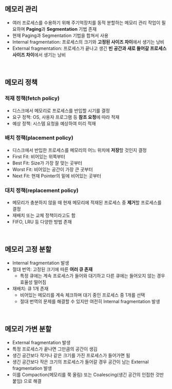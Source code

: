## 메모리 관리

- 여러 프로세스를 수용하기 위해 주기억장치를 동적 분할하는 메모리 관리 작업이 필요하며 **Paging**과 **Segmentation** 기법 존재
- 현재 Paging과 Segmentation 기법을 합쳐서 사용
- Internal fragmentation: 프로세스의 크기와 **고정된 사이즈 차이**에서 생기는 낭비
- External fragmentation: 프로세스가 끝나고 생긴 **빈 공간과 새로 들어갈 프로세스 사이즈 차이**에서 생기는 낭비

<br>

## 메모리 정책

### 적재 정책(fetch policy)

  - 디스크에서 메모리로 프로세스를 반입할 시기를 결정
  - 요구 정책: OS, 사용자 프로그램 등 **참조 요청**에 따라 적재
  - 예상 정책: 시스템 요청을 예상하여 미리 적재

### 배치 정책(placement policy)

  - 디스크에서 반입한 프로세스를 메모리의 어느 위치에 **저장**할 것인지 결정
  - First Fit: 비어있는 위쪽부터
  - Best Fit: Size가 가장 잘 맞는 곳부터
  - Worst Fit: 비어있는 공간이 가장 큰 곳부터
  - Next Fit: 현재 Pointer의 밑에 비어있는 곳부터

### 대치 정책(replacement policy)

  - 메모리가 충분하지 않을 때 현재 메모리에 적재된 프로세스 중 **제거**할 프로세스를 결정
  - 재배치 또는 교체 정책이라고도 함
  - FIFO, LRU 등 다양한 방법 존재
  
<br>

## 메모리 고정 분할

- Internal fragmentation 발생
- 절대 번역: 고정된 크기에 따른 **여러 큐 존재** 
  - 특정 큐에는 계속 프로세스가 들어와 대기하고 다른 큐에는 들어오지 않는 경우 효율성 떨어짐
- 재배치: 큐 1개 존재
  - 비어있는 메모리를 계속 체크하며 대기 중인 프로세스 중 1개를 선택
  - 절대 번역의 문제를 해결할 수 있지만 여전히 Internal fragmentation 발생

<br>

## 메모리 가변 분할

- External fragmentation 발생
- 특정 프로세스가 끝나면 그만큼의 공간이 생김
- 생긴 공간보다 작거나 같은 크기를 가진 프로세스가 들어가면 됨
- 생긴 공간보다 작은 크기의 프로세스가 들어갈 경우 공간이 남는 External fragmentation 발생
- 이를 Compaction(메모리를 쭉 올림) 또는 Coalescing(생긴 공간의 인접한 것만 붙임) 으로 해결
